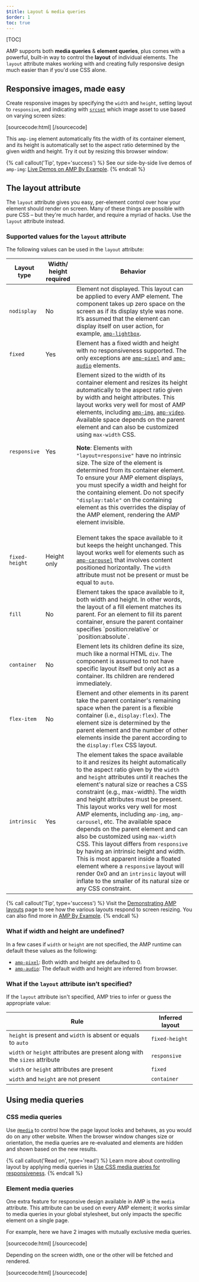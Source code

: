 ```yaml
---
$title: Layout & media queries
$order: 1
toc: true
---
```

[TOC]


AMP supports both **media queries** &amp; **element queries**, plus comes with a powerful, built-in way to control the **layout** of individual elements. The `layout` attribute makes working with and creating fully responsive design much easier than if you'd use CSS alone.

## Responsive images, made easy

Create responsive images by specifying the `width` and `height`, setting layout to `responsive`,
and indicating with [`srcset`](/docs/design/responsive/art_direction.html)
which image asset to use based on varying screen sizes:

[sourcecode:html]
<amp-img
    src="/img/narrow.jpg"
    srcset="/img/wide.jpg 640w,
           /img/narrow.jpg 320w"
    width="1698"
    height="2911"
    layout="responsive"
    alt="an image">
</amp-img>
[/sourcecode]

This `amp-img` element automatically fits the width
of its container element,
and its height is automatically set to the aspect ratio
determined by the given width and height. Try it out by resizing this browser window:

<amp-img src="/static/img/background.jpg" width="1920" height="1080" layout="responsive"></amp-img>

{% call callout('Tip', type='success') %}
See our side-by-side live demos of `amp-img`: [Live Demos on AMP By Example](https://ampbyexample.com/components/amp-img/).
{% endcall %}

## The layout attribute

The `layout` attribute gives you easy, per-element control over how your element
should render on screen. Many of these things are possible with pure CSS – but
they're much harder, and require a myriad of hacks. Use the `layout` attribute instead.

### Supported values for  the `layout` attribute

The following values can be used in the `layout` attribute:

<table>
  <thead>
    <tr>
      <th data-th="Layout type" class="col-thirty">Layout type</th>
      <th data-th="Width/height required" class="col-twenty">Width/<br>height required</th>
      <th data-th="Behavior">Behavior</th>
    </tr>
  </thead>
  <tbody>
    <tr>
      <td data-th="Layout type"><code>nodisplay</code></td>
      <td data-th="Description">No</td>
      <td data-th="Behavior">Element not displayed. This layout can be applied to every AMP element. The component takes up zero space on the screen as if its display style was none. It’s assumed that the element can display itself on user action, for example, <a href="/docs/reference/components/amp-lightbox.html"><code>amp-lightbox</code></a>.</td>
    </tr>
    <tr>
      <td data-th="Layout type"><code>fixed</code></td>
      <td data-th="Description">Yes</td>
      <td data-th="Behavior">Element has a fixed width and height with no responsiveness supported. The only exceptions are <a href="/docs/reference/components/amp-pixel.html"><code>amp-pixel</code></a> and <a href="/docs/reference/components/amp-audio.html"><code>amp-audio</code></a> elements.</td>
    </tr>
    <tr>
      <td data-th="Layout type"><code>responsive</code></td>
      <td data-th="Description">Yes</td>
      <td data-th="Behavior">Element sized to the width of its container element and resizes its height automatically to the aspect ratio given by width and height attributes. This layout works very well for most of AMP elements, including <a href="/docs/reference/components/amp-img.html"><code>amp-img</code></a>, <a href="/docs/reference/components/amp-video.html"><code>amp-video</code></a>. Available space depends on the parent element and can also be customized using <code>max-width</code> CSS.<p><strong>Note</strong>: Elements with <code>"layout=responsive"</code> have no intrinsic size. The size of the element is determined from its container element. To ensure your AMP element displays, you must specify a width and height for the  containing element. Do not specify <code>"display:table"</code> on the containing element as this overrides the display of the AMP element, rendering the AMP element invisible.</p></td>
    </tr>
    <tr>
      <td data-th="Layout type"><code>fixed-height</code></td>
      <td data-th="Description">Height only</td>
      <td data-th="Behavior">Element takes the space available to it but keeps the height unchanged. This layout works well for elements such as <a href="/docs/reference/components/amp-carousel.html"><code>amp-carousel</code></a> that involves content positioned horizontally. The <code>width</code> attribute must not be present or must be equal to <code>auto</code>.</td>
    </tr>
    <tr>
      <td data-th="Layout type"><code>fill</code></td>
      <td data-th="Description">No</td>
      <td data-th="Behavior">Element takes the space available to it, both width and height. In other words, the layout of a fill element matches its parent. For an element to fill its parent container, ensure the parent container specifies `position:relative` or `position:absolute`.</td>
    </tr>
    <tr>
      <td data-th="Layout type"><code>container</code></td>
      <td data-th="Description">No</td>
      <td data-th="Behavior">Element lets its children define its size, much like a normal HTML <code>div</code>. The component is assumed to not have specific layout itself but only act as a container. Its children are rendered immediately.</td>
    </tr>
    <tr>
      <td data-th="Layout type"><code>flex-item</code></td>
      <td data-th="Description">No</td>
      <td data-th="Behavior">Element and other elements in its parent take the parent container's remaining space when the parent is a flexible container (i.e., <code>display:flex</code>). The element size is determined by the parent element and the number of other elements inside the parent according to the <code>display:flex</code> CSS layout.</td>
    </tr>
    <tr>
      <td data-th="Layout type"><code>intrinsic</code></td>
      <td data-th="Description">Yes</td>
      <td data-th="Behavior">The element takes the space available to it and resizes its height automatically to the aspect ratio given by the <code>width</code> and <code>height</code> attributes <em>until</em> it reaches the element's natural size or reaches a CSS constraint (e.g., max-width). The width and height attributes must be present. This layout works very well for most AMP elements, including <code>amp-img</code>, <code>amp-carousel</code>, etc. The available space depends on the parent element and can also be customized using <code>max-width</code> CSS. This layout differs from <code>responsive</code> by having an intrinsic height and width. This is most apparent inside a floated element where a <code>responsive</code> layout will render 0x0 and an <code>intrinsic</code> layout will inflate to the smaller of its natural size or any CSS constraint. </td>
    </tr>
  </tbody>
</table>

{% call callout('Tip', type='success') %}
Visit the [Demonstrating AMP layouts](/docs/design/amp-html-layout/layouts_demonstrated.html) page to see how the various layouts respond to screen resizing. You can also find more in [AMP By Example](https://ampbyexample.com/advanced/layout_system/).
{% endcall %}


### What if width and height are undefined?

In a few cases if `width` or `height` are not specified,
the AMP runtime can default these values as the following:

* [`amp-pixel`](/docs/reference/components/amp-pixel.html): Both width and height are defaulted to 0.
* [`amp-audio`](/docs/reference/components/amp-audio.html): The default width and height are inferred from browser.

### What if the <code>layout</code> attribute isn’t specified?

If the <code>layout</code> attribute isn't specified, AMP tries to infer or guess
the appropriate value:

<table>
  <thead>
    <tr>
      <th data-th="Rule">Rule</th>
      <th data-th="Inferred layout" class="col-thirty">Inferred layout</th>
    </tr>
  </thead>
  <tbody>
    <tr>
      <td data-th="Rule"><code>height</code> is present and <code>width</code> is absent or equals to <code>auto</code></td>
      <td data-th="Inferred layout"><code>fixed-height</code></td>
    </tr>
    <tr>
      <td data-th="Rule"><code>width</code> or <code>height</code> attributes are present along with the <code>sizes</code> attribute</td>
      <td data-th="Inferred layout"><code>responsive</code></td>
    </tr>
    <tr>
      <td data-th="Rule"><code>width</code> or <code>height</code> attributes are present</td>
      <td data-th="Inferred layout"><code>fixed</code></td>
    </tr>
    <tr>
      <td data-th="Rule"><code>width</code> and <code>height</code> are not present</td>
      <td data-th="Inferred layout"><code>container</code></td>
    </tr>
  </tbody>
</table>

## Using media queries

### CSS media queries

Use [`@media`](https://developer.mozilla.org/en-US/docs/Web/CSS/@media)
to control how the page layout looks and behaves, as you would do on any other website.
When the browser window changes size or orientation,
the media queries are re-evaluated and elements are hidden and shown
based on the new results.

{% call callout('Read on', type='read') %}
Learn more about controlling layout by applying media queries in [Use CSS media queries for responsiveness](https://developers.google.com/web/fundamentals/design-and-ui/responsive/fundamentals/use-media-queries?hl=en).
{% endcall %}

### Element media queries

One extra feature for responsive design available in AMP is the `media` attribute.
This attribute can be used on every AMP element;
it works similar to media queries in your global stylesheet,
but only impacts the specific element on a single page.

For example, here we have 2 images with mutually exclusive media queries.

[sourcecode:html]
<amp-img
    media="(min-width: 650px)"
    src="wide.jpg"
    width=466
    height=355
    layout="responsive">
</amp-img>
[/sourcecode]

Depending on the screen width, one or the other will be fetched and rendered.

[sourcecode:html]
<amp-img
    media="(max-width: 649px)"
    src="narrow.jpg"
    width=527
    height=193
    layout="responsive">
</amp-img>
[/sourcecode]
